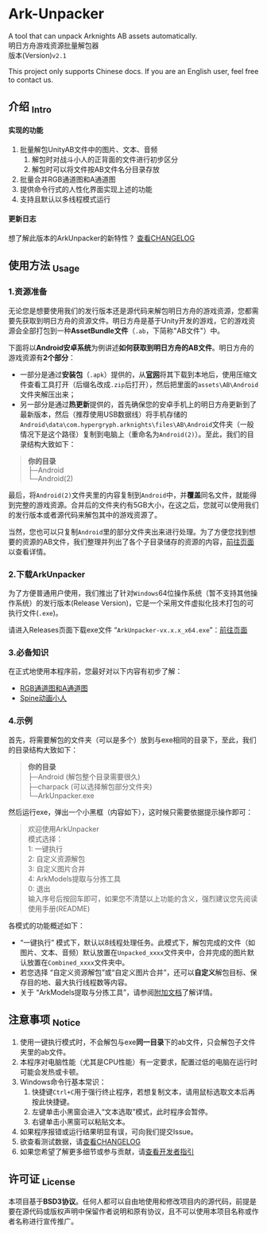Ark-Unpacker
==========
A tool that can unpack Arknights AB assets automatically.  
明日方舟游戏资源批量解包器  
版本(Version)`v2.1`  

This project only supports Chinese docs. If you are an English user, feel free to contact us.

## 介绍 <sub>Intro</sub>
#### 实现的功能
1. 批量解包UnityAB文件中的图片、文本、音频
    1. 解包时对战斗小人的正背面的文件进行初步区分
    2. 解包时可以将文件按AB文件名分目录存放
2. 批量合并RGB通道图和A通道图
3. 提供命令行式的人性化界面实现上述的功能
4. 支持且默认以多线程模式运行

#### 更新日志
想了解此版本的ArkUnpacker的新特性？
[查看CHANGELOG](./CHANGELOG.md)


## 使用方法 <sub>Usage</sub>

### 1.资源准备
无论您是想要使用我们的发行版本还是源代码来解包明日方舟的游戏资源，您都需要先获取到明日方舟的资源文件。明日方舟是基于Unity开发的游戏，它的游戏资源会全部打包到一种**AssetBundle文件**（`.ab`，下简称"AB文件"）中。

下面将以**Android安卓系统**为例讲述**如何获取到明日方舟的AB文件**。明日方舟的游戏资源有**2个部分**：
* 一部分是通过**安装包**（`.apk`）提供的，从[**官网**](https://ak.hypergryph.com)将其下载到本地后，使用压缩文件查看工具打开（后缀名改成`.zip`后打开），然后把里面的`assets\AB\Android`文件夹解压出来；
* 另一部分是通过**热更新**提供的，首先确保您的安卓手机上的明日方舟更新到了最新版本，然后（推荐使用USB数据线）将手机存储的`Android\data\com.hypergryph.arknights\files\AB\Android`文件夹（一般情况下是这个路径）复制到电脑上（重命名为`Android(2)`）。至此，我们的目录结构大致如下：
> **你的目录**  
> ├─Android  
> └─Android(2)  

最后，将`Android(2)`文件夹里的内容复制到`Android`中，并**覆盖**同名文件，就能得到完整的游戏资源。合并后的文件夹约有5GB大小，在这之后，您就可以使用我们的发行版本或者源代码来解包其中的游戏资源了。

当然，您也可以只复制`Android`里的部分文件夹出来进行处理。为了方便您找到想要的资源的AB文件，我们整理并列出了各个子目录储存的资源的内容，[前往页面](docs/AssetsGuide.md)以查看详情。

### 2.下载ArkUnpacker
为了方便普通用户使用，我们推出了针对`Windows`64位操作系统（暂不支持其他操作系统）的发行版本(Release Version)，它是一个采用文件虚拟化技术打包的可执行文件(`.exe`)。

请进入Releases页面下载exe文件 “`ArkUnpacker-vx.x.x_x64.exe`”：[前往页面](https://github.com/isHarryh/Ark-Unpacker/releases)

### 3.必备知识
在正式地使用本程序前，您最好对以下内容有初步了解：
* [RGB通道图和A通道图](docs/Essentials.md#rgb通道图和a通道图)
* [Spine动画小人](docs/Essentials.md#spine动画小人)

### 4.示例
首先，将需要解包的文件夹（可以是多个）放到与exe相同的目录下，至此，我们的目录结构大致如下：
> **你的目录**  
> ├─Android (解包整个目录需要很久)  
> ├─charpack (可以选择解包部分文件夹)  
> └─ArkUnpacker.exe  

然后运行exe，弹出一个小黑框（内容如下），这时候只需要依据提示操作即可：
> 欢迎使用ArkUnpacker  
> 模式选择：  
> 1: 一键执行  
> 2: 自定义资源解包  
> 3: 自定义图片合并  
> 4: ArkModels提取与分拣工具  
> 0: 退出  
> 输入序号后按回车即可，如果您不清楚以上功能的含义，强烈建议您先阅读使用手册(README)

各模式的功能概述如下：
- “一键执行” 模式下，默认以8线程处理任务。此模式下，解包完成的文件（如图片、文本、音频）默认放置在`Unpacked_xxxx`文件夹中，合并完成的图片默认放置在`Combined_xxxx`文件夹中。
- 若您选择 “自定义资源解包”或“自定义图片合并”，还可以**自定义**解包目标、保存目的地、最大执行线程数等内容。
- 关于 “ArkModels提取与分拣工具”，请参阅[附加文档](docs/ArkModelsRepoKit.md)了解详情。


## 注意事项 <sub>Notice</sub>
1. 使用一键执行模式时，不会解包与exe**同一目录**下的ab文件，只会解包子文件夹里的ab文件。
2. 本程序对电脑性能（尤其是CPU性能）有一定要求，配置过低的电脑在运行时可能会发热或卡顿。
3. Windows命令行基本常识：
    1. 快捷键`Ctrl+C`用于强行终止程序，若想复制文本，请用鼠标选取文本后再按此快捷键。
    2. 左键单击小黑窗会进入“文本选取”模式，此时程序会暂停。
    3. 右键单击小黑窗可以粘贴文本。
4. 如果程序报错或运行结果明显有误，可向我们提交Issue。
5. 欲查看测试数据，请[查看CHANGELOG](CHANGELOG.md)
6. 如果您希望了解更多细节或参与贡献，请[查看开发者指引](docs/ForDevelopers.md)


## 许可证 <sub>License</sub>
本项目基于**BSD3协议**。任何人都可以自由地使用和修改项目内的源代码，前提是要在源代码或版权声明中保留作者说明和原有协议，且不可以使用本项目名称或作者名称进行宣传推广。
